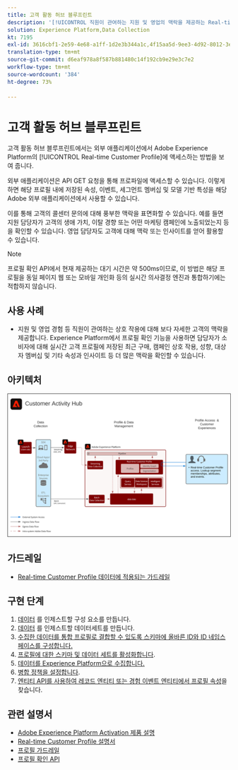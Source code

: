 ```yaml
---
title: 고객 활동 허브 블루프린트
description: '[!UICONTROL 직원이 관여하는 지원 및 영업의 맥락을 제공하는 Real-time Customer Profile 확인 블루프린트입니다.]'
solution: Experience Platform,Data Collection
kt: 7195
exl-id: 3616cbf1-2e59-4e68-a1ff-1d2e3b344a1c,4f15aa5d-9ee3-4d92-8012-3e2f0c0d615f
translation-type: tm+mt
source-git-commit: d6eaf978a8f587b881480c14f192cb9e29e3c7e2
workflow-type: tm+mt
source-wordcount: '384'
ht-degree: 73%

---
```


# 고객 활동 허브 블루프린트

고객 활동 허브 블루프린트에서는 외부 애플리케이션에서 Adobe Experience Platform의 [!UICONTROL Real-time Customer Profile]에 액세스하는 방법을 보여 줍니다.

외부 애플리케이션은 API GET 요청을 통해 프로파일에 액세스할 수 있습니다. 이렇게 하면 해당 프로필 내에 저장된 속성, 이벤트, 세그먼트 멤버십 및 모델 기반 특성을 해당 Adobe 외부 애플리케이션에서 사용할 수 있습니다.

이를 통해 고객의 콜센터 문의에 대해 풍부한 맥락을 표면화할 수 있습니다. 예를 들면 지원 담당자가 고객의 생애 가치, 이탈 경향 또는 어떤 마케팅 캠페인에 노출되었는지 등을 확인할 수 있습니다. 영업 담당자도 고객에 대해 맥락 또는 인사이트를 얻어 활용할 수 있습니다.

>[!NOTE]
>
>프로필 확인 API에서 현재 제공하는 대기 시간은 약 500ms이므로, 이 방법은 해당 프로필을 동일 페이지 웹 또는 모바일 개인화 등의 실시간 의사결정 엔진과 통합하기에는 적합하지 않습니다.

## 사용 사례

* 지원 및 영업 경험 등 직원이 관여하는 상호 작용에 대해 보다 자세한 고객의 맥락을 제공합니다. Experience Platform에서 프로필 확인 기능을 사용하면 담당자가 소비자에 대해 실시간 고객 프로필에 저장된 최근 구매, 캠페인 상호 작용, 성향, 대상자 멤버십 및 기타 속성과 인사이트 등 더 많은 맥락을 확인할 수 있습니다.

## 아키텍처

<img src="assets/customer_activity_hub.svg" alt="고객 활동 허브 블루프린트를 위한 참조 아키텍처" style="border:1px solid #4a4a4a" />


## 가드레일

* [Real-time Customer Profile 데이터에 적용되는 가드레일](https://experienceleague.adobe.com/docs/experience-platform/profile/guardrails.html?lang=ko)

## 구현 단계

1. [데이터](https://experienceleague.adobe.com/docs/platform-learn/tutorials/schemas/create-a-schema.html) 를 인제스트할 구성 요소를 만듭니다.
1. [데이터](https://experienceleague.adobe.com/docs/platform-learn/tutorials/data-ingestion/create-datasets-and-ingest-data.html) 를 인제스트할 데이터세트를 만듭니다.
1. [수집한 데이터를 통합 프로필로 결합할 수 있도록 스키마에 올바른 ID와 ID 네임스페이스를 구성합니다.](https://experienceleague.adobe.com/docs/platform-learn/tutorials/identities/label-ingest-and-verify-identity-data.html)
1. [프로필에 대한 스키마 및 데이터 세트를 활성화합니다](https://experienceleague.adobe.com/docs/platform-learn/tutorials/profiles/bring-data-into-the-real-time-customer-profile.html).
1. [데이터를 Experience Platform으로 수집합니다.](https://experienceleague.adobe.com/?recommended=ExperiencePlatform-D-1-2020.1.dataingestion)
1. [병합 정책을 설정합니다](https://experienceleague.adobe.com/docs/platform-learn/tutorials/profiles/create-merge-policies.html).
1. [엔티티 API를 사용하여 레코드 엔티티 또는 경험 이벤트 엔티티에서 프로필 속성](https://experienceleague.adobe.com/docs/experience-platform/profile/api/entities.html)을 찾습니다.

## 관련 설명서

* [Adobe Experience Platform Activation 제품 설명](https://helpx.adobe.com/kr/legal/product-descriptions/adobe-experience-platform0.html)
* [Real-time Customer Profile 설명서](https://experienceleague.adobe.com/docs/experience-platform/profile/home.html?lang=ko)
* [프로필 가드레일](https://experienceleague.adobe.com/docs/experience-platform/profile/guardrails.html)
* [프로필 확인 API](https://www.adobe.io/apis/experienceplatform/home/api-reference.html)
